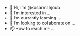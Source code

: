 - 👋 Hi, I’m @kosarmahjoub
- 👀 I’m interested in ...
- 🌱 I’m currently learning ...
- 💞️ I’m looking to collaborate on ...
- 📫 How to reach me ...

<!---
kosarmahjoub/kosarmahjoub is a ✨ special ✨ repository because its `README.md` (this file) appears on your GitHub profile.
You can click the Preview link to take a look at your changes.
--->
